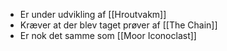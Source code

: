 - Er under udvikling af [[Hroutvakm]]
- Kræver at der blev taget prøver af [[The Chain]]
- Er nok det samme som [[Moor Iconoclast]]
